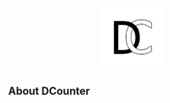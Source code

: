 <p align="center"><img src="https://github.com/CinexUA/DCounter/raw/master/src/public/images/brand/DCLogo.png" width="128"></p>

## About DCounter

